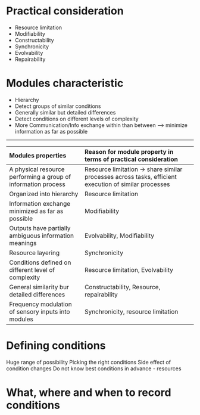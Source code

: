 

# Practical consideration
* Resource limitation
* Modifiability
* Constructability
* Synchronicity
* Evolvability
* Repairability

# Modules characteristic
* Hierarchy
* Detect groups of similar conditions  
* Generally similar but detailed differences
* Detect conditions on different levels of complexity
* More Communication/Info exchange within than between --> minimize information as far as possible
---

| Modules properties   | Reason for module property in terms of practical consideration |
| :------------- | :------------- |
|A physical resource performing a group of information process |  Resource limitation -> share similar processes across tasks, efficient execution of similar processes |
| Organized into hierarchy | Resource limitation |
| Information exchange minimized as far as possible| Modifiability   |
| Outputs have partially ambiguous information meanings | Evolvability, Modifiability |
| Resource layering| Synchronicity |
| Conditions defined on different level of complexity | Resource limitation, Evolvability|
| General similarity bur detailed differences | Constructability, Resource, repairability |
| Frequency modulation of sensory inputs into modules | Synchronicity, resource limitation|


# Defining conditions
Huge range of possibility
Picking the right conditions
Side effect of condition changes
Do not know best conditions in advance - resources

# What, where and when to record conditions
